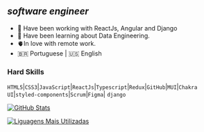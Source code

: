 ## _software engineer_
- 🔭 Have been working with ReactJs, Angular and Django
- 🌱 Have been learning about Data Engineering.
- 🫀In love with remote work.
- 🇧🇷 Portuguese | 🇺🇸 English

### Hard Skills 
`HTML5`|`CSS3`|`JavaScript`|`ReactJs`|`Typescript`|`Redux`|`GitHub`|`MUI`|`Chakra UI`|`styled-components`|`Scrum`|`Figma`| `django`

[![GitHub Stats](https://github-readme-stats.vercel.app/api?username=g-coutos&theme=solarized-light&show_icons=true)](https://github.com/anuraghazra/github-readme-stats)

[![Liguagens Mais Utilizadas](https://github-readme-stats.vercel.app/api/top-langs/?username=g-coutos&theme=solarized-light&layout=compact)](https://github.com/anuraghazra/github-readme-stats)

